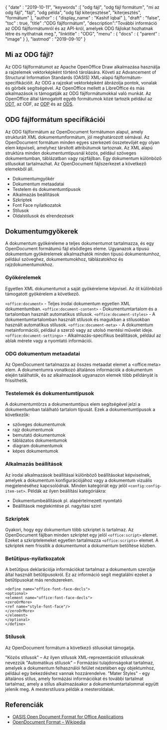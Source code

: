 {
  "date" : "2019-10-11",
  "keywords" :[ "odg fájl", "odg fájl formátum", "mi az odg fájl", "fájl", "odg példa", "odg fájl kiterjesztése", "kiterjesztés", "formátum" ],
  "author" : {
    "display_name" : "Kashif Iqbal"
},
  "draft" : "false",
  "toc" : true,
  "title" :"ODG fájlformátum",
  "description":"További információ az ODG fájlformátumról és az API-król, amelyek ODG fájlokat hozhatnak létre és nyithatnak meg.",
  "linktitle" : "ODG",
  "menu" : {
    "docs" : {
      "parent" : "image"
}
},
  "lastmod" : "2019-09-10"
}

## Mi az ODG fájl?

Az ODG fájlformátumot az Apache OpenOffice Draw alkalmazása használja a rajzelemek vektorképként történő tárolására. Követi az Advancement of Structural Information Standards (OASIS) XML-alapú fájlformátum-specifikációit. Az ODG a rajzokat vektorképként ábrázolja pontok, vonalak és görbék segítségével. Az OpenOffice mellett a LibreOffice és más alkalmazások is támogatják az ODG fájlformátumokkal való munkát. Az OpenOffice által támogatott egyéb formátumok közé tartozik például az [ODT](/hu/szövegfeldolgozás/odt/), az ODF, az [ODP](/hu/presentation/odp/) és az [ODS](/hu/spreadsheet/ods/).


## ODG fájlformátum specifikációi

Az ODG fájlformátum az OpenDocument formátumon alapul, amely strukturált XML dokumentumformátum, jól meghatározott sémával.
Az OpenDocument formátum minden egyes szerkezeti összetevőjét egy olyan elem képviseli, amelyhez társított attribútumok tartoznak. Az XML alapú struktúra minden dokumentumtípusnál közös, például szöveges dokumentumban, táblázatban vagy rajzfájlban. Egy dokumentum különböző stílusokat tartalmazhat. Az OpenDocument fájlszerkezet a következő elemekből áll.
* Dokumentumgyökér
* Dokumentum metaadatai
* Testelem és dokumentumtípusok
* Alkalmazás beállítások
* Szkriptek
* Font Face nyilatkozatok
* Stílusok
* Oldalstílusok és elrendezések

## Dokumentumgyökerek ##

A dokumentum gyökéreleme a teljes dokumentumot tartalmazza, és egy OpenDocument formátumú fájl elsődleges eleme. Ugyanazok a típusú dokumentum gyökérelemek alkalmazhatók minden típusú dokumentumhoz, például szöveghez, dokumentumokhoz, táblázatokhoz és rajzdokumentumokhoz.

### Gyökérelemek ###
Egyetlen XML dokumentumot a saját gyökéreleme képvisel. Az öt különböző támogatott gyökérelem a következő.

`<office:document>` - Teljes irodai dokumentum egyetlen XML dokumentumban.
`<office:document-content>` - Dokumentumtartalom és a tartalomban használt automatikus stílusok.
`<office:document-styles>` - A dokumentumtartalomban használt stílusok és magukban a stílusokban használt automatikus stílusok.
`<office:document-meta>` - A dokumentum metainformációi, például a szerző vagy az utolsó mentési művelet ideje.
`<office:document-settings>` - Alkalmazás-specifikus beállítások, például az ablak mérete vagy a nyomtató információi.

### ODG dokumentum metaadatai ###
Az OpenDocument tartalmazza az összes metaadat elemet a \<office:meta> elem. A dokumentumra vonatkozó általános információk a dokumentum elején találhatók, és az alkalmazások ugyanazon elemek több példányát is frissíthetik.

### Testelemek és dokumentumtípusok ###
A dokumentumtörzs a dokumentumtípus elem segítségével jelzi a dokumentumban található tartalom típusát. Ezek a dokumentumtípusok a következők:
* szöveges dokumentumok
* rajz dokumentumok
* bemutató dokumentumok
* táblázatos dokumentumok
* diagram dokumentumok
* képes dokumentumok

### Alkalmazás beállítások ###
Az irodai alkalmazások beállításai különböző beállításokat képviselnek, amelyek a dokumentum konfigurációjához vagy a dokumentum vizuális megjelenéséhez kapcsolódnak. Minden kategóriát egy  jelöl `<config:config-item-set>`. Példák az ilyen beállítási kategóriákra:
* Dokumentumbeállítások pl. alapértelmezett nyomtató
* Beállítások megtekintése pl. nagyítási szint

### Szkriptek ###
Gyakori, hogy egy dokumentum több szkriptet is tartalmaz. Az OpenDocument fájlban minden szkriptet egy jelöl `<office:script>` elemet. Ezeket a szkriptelemeket egyetlen tartalmazza `<office:scripts>` elemet. A szkriptek nem frissítik a dokumentumot a dokumentum betöltése közben.
### Betűtípus-nyilatkozatok ###

A betűtípus deklarációja információkat tartalmaz a dokumentum szerzője által használt betűtípusokról. Ez az információ segít megtalálni ezeket a betűtípusokat más rendszereken.
```
<define name="office-font-face-decls">
<optional>
<element name="office:font-face-decls">
<zeroOrMore>
<ref name="style-font-face"/>
</zeroOrMore>
</element>
</optional>
</define>
```
### Stílusok ###
Az OpenDocument formátum a következő stílusokat támogatja.

"Közös stílusok" – Az ilyen stílusok XML-reprezentációit stílusoknak nevezzük
"Automatikus stílusok" – Formázási tulajdonságokat tartalmaz, amelyek a dokumentum felhasználói felület nézetében egy objektumhoz, például egy bekezdéshez vannak hozzárendelve.
"Mater Styles" - egy általános stílus, amely formázási információkat és további tartalmat tartalmaz, amely a stílus alkalmazásakor a dokumentumtartalommal együtt jelenik meg. A mesterstílusra példák a mesteroldalak.

## Referenciák ##
* [OASIS Open Document Format for Office Applications](https://www.oasis-open.org/committees/tc_home.php?wg_abbrev=office)
* [OpenDocument Format – Wikipedia](https://en.wikipedia.org/wiki/OpenDocument)

